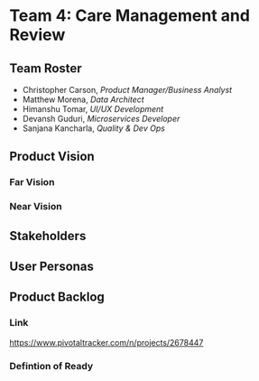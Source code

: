 # Team 4: Care Management and Review

## Team Roster
- Christopher Carson, _Product Manager/Business Analyst_
- Matthew Morena, _Data Architect_
- Himanshu Tomar, _UI/UX Development_
- Devansh Guduri, _Microservices Developer_
- Sanjana Kancharla, _Quality & Dev Ops_

## Product Vision
### Far Vision

### Near Vision

## Stakeholders

## User Personas

## Product Backlog
### Link
https://www.pivotaltracker.com/n/projects/2678447
### Defintion of Ready
